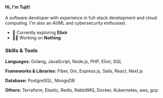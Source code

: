 #### Hi, I'm Tujit!

A software developer with experience in full-stack development and cloud computing. I'm also an AI/ML and cybersecurity enthusiast.

- 🌱 Currently exploring **Elixir**
- 👨‍💻 Working on **Nothing**

### Skills & Tools

**Languages:** Golang, JavaScript, Node.js, PHP, Elixir, SQL

**Frameworks & Libraries:** Fiber, Gin, Express.js, Sails, React, Next.js

**Database:** PostgreSQL, MongoDB

**Others:** Terraform, Elastic, Redis, RabbitMQ, Docker, Kubernetes, aws, gcp
